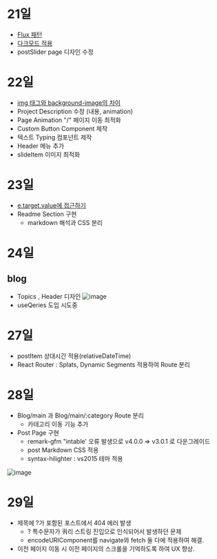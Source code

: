
# 21일
- [Flux 패턴](https://github.com/dnrgus1127/TIL/blob/main/%EB%94%94%EC%9E%90%EC%9D%B8%20%ED%8C%A8%ED%84%B4/Flux.md)
- [다크모드 적용](https://github.com/dnrgus1127/TIL/blob/main/Project/PortFolio/%ED%85%8C%EB%A7%88%20%EC%A0%81%EC%9A%A9.md)
- postSlider page 디자인 수정

# 22일
- [img 태그와 background-image의 차이](https://github.com/dnrgus1127/TIL/blob/main/CSS/%EB%B0%B0%EA%B2%BD%20%EC%9D%B4%EB%AF%B8%EC%A7%80%EB%A1%9C%20img%ED%83%9C%EA%B7%B8%EC%99%80%20background-image%20%EC%86%8D%EC%84%B1%20%EB%AC%B4%EC%97%87%EC%9D%84%20%EC%84%A0%ED%83%9D%ED%95%B4%EC%95%BC%20%ED%95%A0%EA%B9%8C%3F.md)
- Project Description 수정 (내용, animation)
- Page Animation "/" 페이지 이동 최적화
- Custom Button Component 제작
- 텍스트 Typing 컴포넌트 제작
- Header 메뉴 추가
- slideItem 이미지 최적화

# 23일
- [e.target.value에 접근하기](https://github.com/dnrgus1127/TIL/blob/main/TypeScript/Property%20'X'%20does%20not%20exist%20on%20type%20'EventTarget'%20in%20TS.md)
- Readme Section 구현
   - markdown 해석과 CSS 분리

# 24일
## blog
- Topics , Header 디자인
![image](https://github.com/dnrgus1127/TIL/assets/65962363/0d99d182-1ffa-4d0d-b69a-7f601af51b75)
- useQeries 도입 시도중

# 27일
- postItem 상대시간 적용(relativeDateTime)
- React Router : Splats, Dynamic Segments 적용하여 Route 분리 

# 28일
- Blog/main 과 Blog/main/:category Route 분리
   - 카테고리 이동 기능 추가
- Post Page 구현
   - remark-gfm "intable' 오류 발생으로 v4.0.0 => v3.0.1 로 다운그레이드
   - post Markdown CSS 적용
   - syntax-hilighter : vs2015 테마 적용

![image](https://github.com/dnrgus1127/TIL/assets/65962363/b6f80f27-6530-4a3d-ad35-4d75a7eefcb7)


# 29일
- 제목에 ?가 포함된 포스트에서 404 에러 발생
  - ? 특수문자가 쿼리 스트링 진입으로 인식되어서 발생하던 문제
  - encodeURIComponent를 navigate와 fetch 둘 다에 적용하여 해결.
- 이전 페이지 이동 시 이전 페이지의 스크롤을 기억하도록 하여 UX 향상.
